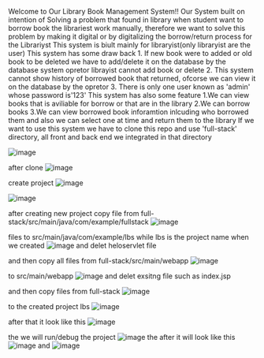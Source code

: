 Welcome to Our Library Book Management System!!
Our System built on intention of Solving a problem that found in library when student want to borrow book the librariest work manually,
therefore we want to solve this problem by making it digital or by digitalizing the borrow/return process for the Librariyst
This system is biult mainly for libraryist(only libraryist are the user)
This system has some draw back 
    1. If new book were to added or old book to be deleted we have to add/delete it on the database by the database system opretor librayist cannot add book or delete
    2. This system cannot show history of borrowed book that returned, ofcorse we can view it on the database by the opretor
    3. There is only one user known as 'admin' whose password is'123'
This system has also some feature
    1.We can view books that is aviliable for borrow or that are in the library 
    2.We can borrow books
    3.We can view borrowed book inforamtion inlcuding who borrowed them and also we can select one at time and return them to the library
If we want to use this system we have to clone this repo and use 'full-stack' directory, all front and back end we integrated in that directory

![image](https://github.com/user-attachments/assets/777aa800-996b-4781-9ed2-e105f16264bf)

after clone
![image](https://github.com/user-attachments/assets/5c771703-d341-4b81-99a8-c6144360e7c3)

create project
![image](https://github.com/user-attachments/assets/ed206f8c-f3c1-4fa9-8577-2ec2e08a8525)


![image](https://github.com/user-attachments/assets/e346b73f-f13e-437b-bb7a-a3002e2a2afe)

after creating new project copy file from full-stack/src/main/java/com/example/fullstack
![image](https://github.com/user-attachments/assets/d2511bab-8150-4fa3-b5b5-58b9a0c8fc12)

files to  src/main/java/com/example/lbs while lbs is the project name when we created
![image](https://github.com/user-attachments/assets/aa7c7724-0dc1-4dea-935c-03eebfa986ce)
and delet heloservlet file

and then copy all files from full-stack/src/main/webapp
![image](https://github.com/user-attachments/assets/cbed8930-72e8-4735-8891-37cefdd3cb55)

to src/main/webapp
![image](https://github.com/user-attachments/assets/32451092-e439-4a9f-93f6-ef154baa62d5)
and delet exsitng file such as index.jsp

and then copy files from full-stack
![image](https://github.com/user-attachments/assets/e0a4de0b-a1e9-4239-b193-d24adecb5408)

to the created project lbs
![image](https://github.com/user-attachments/assets/98f614d2-c849-48e1-b5ac-acbd86b0bc10)

after that it look like this
![image](https://github.com/user-attachments/assets/a28dbb77-28eb-478e-8b3f-401febeeeba8)

the we will run/debug the project
![image](https://github.com/user-attachments/assets/8cdf3fa6-4778-42bf-b3a4-c9d619f9b529)
the after it will look like this
![image](https://github.com/user-attachments/assets/47afe766-0391-4877-8e94-4ad0b351161b)
and 
![image](https://github.com/user-attachments/assets/b2a98e77-4cae-40b0-9b8a-c7dd51f90816)










